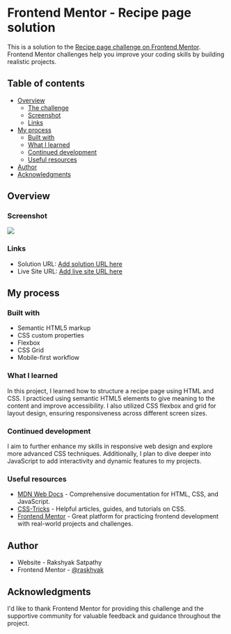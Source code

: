 # Frontend Mentor - Recipe page solution

This is a solution to the [Recipe page challenge on Frontend Mentor](https://www.frontendmentor.io/challenges/recipe-page-KiTsR8QQKm). Frontend Mentor challenges help you improve your coding skills by building realistic projects. 

## Table of contents

- [Overview](#overview)
  - [The challenge](#the-challenge)
  - [Screenshot](#screenshot)
  - [Links](#links)
- [My process](#my-process)
  - [Built with](#built-with)
  - [What I learned](#what-i-learned)
  - [Continued development](#continued-development)
  - [Useful resources](#useful-resources)
- [Author](#author)
- [Acknowledgments](#acknowledgments)

## Overview

### Screenshot

![](./screenshot.jpg)

### Links

- Solution URL: [Add solution URL here](https://your-solution-url.com)
- Live Site URL: [Add live site URL here](https://your-live-site-url.com)

## My process

### Built with

- Semantic HTML5 markup
- CSS custom properties
- Flexbox
- CSS Grid
- Mobile-first workflow

### What I learned

In this project, I learned how to structure a recipe page using HTML and CSS. I practiced using semantic HTML5 elements to give meaning to the content and improve accessibility. I also utilized CSS flexbox and grid for layout design, ensuring responsiveness across different screen sizes.

### Continued development

I aim to further enhance my skills in responsive web design and explore more advanced CSS techniques. Additionally, I plan to dive deeper into JavaScript to add interactivity and dynamic features to my projects.

### Useful resources

- [MDN Web Docs](https://developer.mozilla.org/en-US/) - Comprehensive documentation for HTML, CSS, and JavaScript.
- [CSS-Tricks](https://css-tricks.com/) - Helpful articles, guides, and tutorials on CSS.
- [Frontend Mentor](https://www.frontendmentor.io/) - Great platform for practicing frontend development with real-world projects and challenges.

## Author

- Website - Rakshyak Satpathy
- Frontend Mentor - [@raskhyak](https://www.frontendmentor.io/profile/rakshyak-98)

## Acknowledgments

I'd like to thank Frontend Mentor for providing this challenge and the supportive community for valuable feedback and guidance throughout the project.
